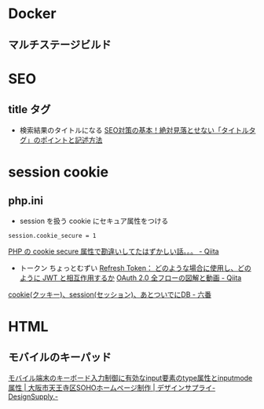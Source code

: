 # Docker
## マルチステージビルド

# SEO
## title タグ
- 検索結果のタイトルになる
[SEO対策の基本！絶対見落とせない「タイトルタグ」のポイントと記述方法](https://webbu.jp/seo_titletag-5327)


# session cookie
## php.ini
- session を扱う cookie にセキュア属性をつける
```
session.cookie_secure = 1
```
[PHP の cookie secure 属性で勘違いしてたはずかしい話。。。 - Qiita](https://qiita.com/te2ji/items/9de29264f4cb849f54c5#comments)

- トークン
ちょっとむずい
[Refresh Token： どのような場合に使用し、どのように JWT と相互作用するか](https://auth0.com/blog/jp-refresh-tokens-what-are-they-and-when-to-use-them/)
[OAuth 2.0 全フローの図解と動画 - Qiita](https://qiita.com/TakahikoKawasaki/items/200951e5b5929f840a1f#4-%E3%82%AF%E3%83%A9%E3%82%A4%E3%82%A2%E3%83%B3%E3%83%88%E3%82%AF%E3%83%AC%E3%83%87%E3%83%B3%E3%82%B7%E3%83%A3%E3%83%AB%E3%82%BA%E3%83%95%E3%83%AD%E3%83%BC)

[cookie(クッキー)、session(セッション)、あとついでにDB - 六番](http://no6.hatenablog.com/entry/2017/01/17/133815)

# HTML
## モバイルのキーパッド
[モバイル端末のキーボード入力制御に有効なinput要素のtype属性とinputmode属性 | 大阪市天王寺区SOHOホームページ制作 | デザインサプライ-DesignSupply.-](https://designsupply-web.com/knowledgeside/5539/)


